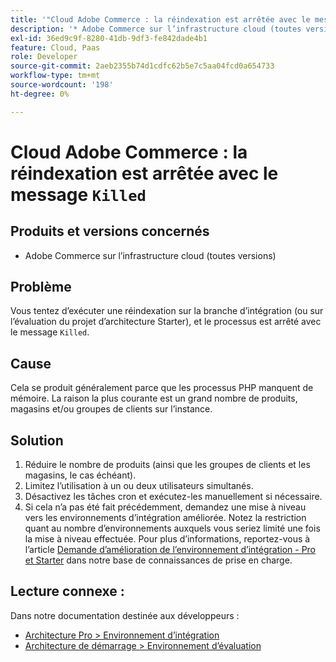 ```yaml
---
title: '"Cloud Adobe Commerce : la réindexation est arrêtée avec le message "Tué"'
description: '* Adobe Commerce sur l’infrastructure cloud (toutes versions)'
exl-id: 36ed9c9f-8280-41db-9df3-fe842dade4b1
feature: Cloud, Paas
role: Developer
source-git-commit: 2aeb2355b74d1cdfc62b5e7c5aa04fcd0a654733
workflow-type: tm+mt
source-wordcount: '198'
ht-degree: 0%

---
```


# Cloud Adobe Commerce : la réindexation est arrêtée avec le message `Killed`

## Produits et versions concernés

* Adobe Commerce sur l’infrastructure cloud (toutes versions)

## Problème

Vous tentez d’exécuter une réindexation sur la branche d’intégration (ou sur l’évaluation du projet d’architecture Starter), et le processus est arrêté avec le message `Killed`.

## Cause

Cela se produit généralement parce que les processus PHP manquent de mémoire.
La raison la plus courante est un grand nombre de produits, magasins et/ou groupes de clients sur l’instance.

## Solution

1. Réduire le nombre de produits (ainsi que les groupes de clients et les magasins, le cas échéant).
1. Limitez l’utilisation à un ou deux utilisateurs simultanés.
1. Désactivez les tâches cron et exécutez-les manuellement si nécessaire.
1. Si cela n’a pas été fait précédemment, demandez une mise à niveau vers les environnements d’intégration améliorée. Notez la restriction quant au nombre d’environnements auxquels vous seriez limité une fois la mise à niveau effectuée. Pour plus d’informations, reportez-vous à l’article [Demande d’amélioration de l’environnement d’intégration - Pro et Starter](/help/announcements/adobe-commerce-announcements/integration-environment-enhancement-request-pro-and-starter.md) dans notre base de connaissances de prise en charge.

## Lecture connexe :

Dans notre documentation destinée aux développeurs :

* [Architecture Pro > Environnement d’intégration](https://experienceleague.adobe.com/en/docs/commerce-cloud-service/user-guide/architecture/pro-architecture#integration-environment)
* [Architecture de démarrage > Environnement d’évaluation](https://experienceleague.adobe.com/en/docs/commerce-cloud-service/user-guide/architecture/starter-architecture#cloud-arch-stage)
